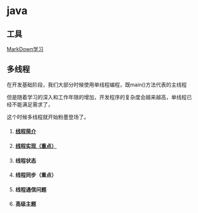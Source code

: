 # java

## 工具

 [MarkDown学习](https://github.com/JianboMin/hello-word/blob/main/study/WorkDown.md)


## 多线程

在开发基础阶段，我们大部分时候使用单线程编程，既main()方法代表的主线程

但是随着学习的深入和工作年限的增加，开发程序的复杂度会越来越高，单线程已经不能满足需求了，

这个时候多线程就开始粉墨登场了。

1. #### [线程简介](https://github.com/JianboMin/hello-word/blob/main/java/阶段一/多线程/线程简介.md)

2. #### [线程实现（重点）](https://github.com/JianboMin/hello-word/blob/main/java/阶段一/多线程/线程实现（重点）.md)

3. #### 线程状态

4. #### 线程同步（重点）

5. #### 线程通信问题

6. #### 高级主题



